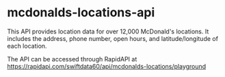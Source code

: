# mcdonalds-locations-api
This API provides location data for over 12,000 McDonald's locations. It includes the address, phone number, open hours, and latitude/longitude of each location.

The API can be accessed through RapidAPI at https://rapidapi.com/swiftdata60/api/mcdonalds-locations/playground
